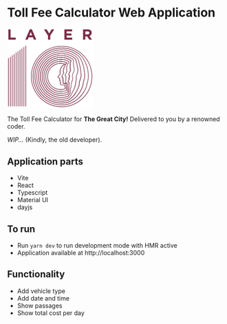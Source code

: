 # Toll Fee Calculator Web Application

<img src="./public/layer_10_logo.svg" width="200">

The Toll Fee Calculator for **The Great City!** Delivered to you by a renowned coder.

*WIP...* (Kindly, the old developer).

## Application parts

- Vite
- React
- Typescript
- Material UI
- dayjs

## To run
- Run `yarn dev` to run development mode with HMR active
- Application available at http://localhost:3000

## Functionality
- Add vehicle type
- Add date and time
- Show passages
- Show total cost per day